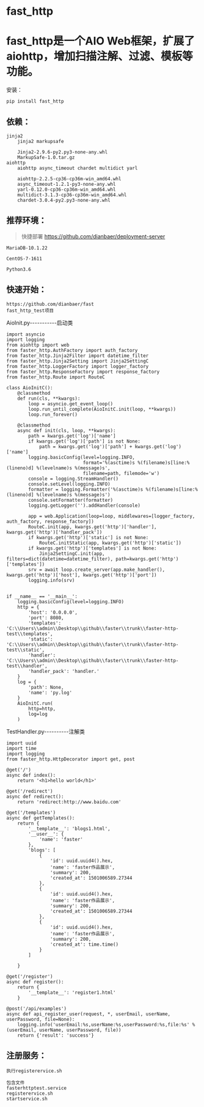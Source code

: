 # fast_http



# fast_http是一个AIO Web框架，扩展了aiohttp，增加扫描注解、过滤、模板等功能。

安装：

	pip install fast_http
	
## 依赖：

	jinja2
		jinja2 markupsafe
		
		Jinja2-2.9.6-py2.py3-none-any.whl
		MarkupSafe-1.0.tar.gz
	aiohttp
		aiohttp async_timeout chardet multidict yarl
		
		aiohttp-2.2.5-cp36-cp36m-win_amd64.whl
		async_timeout-1.2.1-py3-none-any.whl
		yarl-0.12.0-cp36-cp36m-win_amd64.whl
		multidict-3.1.3-cp36-cp36m-win_amd64.whl
		chardet-3.0.4-py2.py3-none-any.whl
	

## 推荐环境：

>快捷部署 https://github.com/dianbaer/deployment-server

	MariaDB-10.1.22

	CentOS-7-1611
	
	Python3.6


## 快速开始：

	https://github.com/dianbaer/fast
	fast_http_test项目

AioInit.py-----------启动类

	import asyncio
	import logging
	from aiohttp import web
	from faster_http.AuthFactory import auth_factory
	from faster_http.Jinja2Filter import datetime_filter
	from faster_http.Jinja2Setting import Jinja2SettingC
	from faster_http.LoggerFactory import logger_factory
	from faster_http.ResponseFactory import response_factory
	from faster_http.Route import RouteC

	class AioInitC():
		@classmethod
		def run(cls, **kwargs):
			loop = asyncio.get_event_loop()
			loop.run_until_complete(AioInitC.init(loop, **kwargs))
			loop.run_forever()

		@classmethod
		async def init(cls, loop, **kwargs):
			path = kwargs.get('log')['name']
			if kwargs.get('log')['path'] is not None:
				path = kwargs.get('log')['path'] + kwargs.get('log')['name']
			logging.basicConfig(level=logging.INFO,
								format='%(asctime)s %(filename)s[line:%(lineno)d] %(levelname)s %(message)s',
								filename=path, filemode='w')
			console = logging.StreamHandler()
			console.setLevel(logging.INFO)
			formatter = logging.Formatter('%(asctime)s %(filename)s[line:%(lineno)d] %(levelname)s %(message)s')
			console.setFormatter(formatter)
			logging.getLogger('').addHandler(console)

			app = web.Application(loop=loop, middlewares=[logger_factory, auth_factory, response_factory])
			RouteC.init(app, kwargs.get('http')['handler'], kwargs.get('http')['handler_pack'])
			if kwargs.get('http')['static'] is not None:
				RouteC.initStatic(app, kwargs.get('http')['static'])
			if kwargs.get('http')['templates'] is not None:
				Jinja2SettingC.init(app, filters=dict(datetime=datetime_filter), path=kwargs.get('http')['templates'])
			srv = await loop.create_server(app.make_handler(), kwargs.get('http')['host'], kwargs.get('http')['port'])
			logging.info(srv)


	if __name__ == '__main__':
		logging.basicConfig(level=logging.INFO)
		http = {
			'host': '0.0.0.0',
			'port': 8080,
			'templates': 'C:\\Users\\admin\\Desktop\\github\\faster\\trunk\\faster-http-test\\templates',
			'static': 'C:\\Users\\admin\\Desktop\\github\\faster\\trunk\\faster-http-test\\static',
			'handler': 'C:\\Users\\admin\\Desktop\\github\\faster\\trunk\\faster-http-test\\handler',
			'handler_pack': 'handler.'
		}
		log = {
			'path': None,
			'name': 'py.log'
		}
		AioInitC.run(
			http=http,
			log=log
		)
		
TestHandler.py----------注解类
		
	import uuid
	import time
	import logging
	from faster_http.HttpDecorator import get, post

	@get('/')
	async def index():
		return '<h1>hello world</h1>'

	@get('/redirect')
	async def redirect():
		return 'redirect:http://www.baidu.com'

	@get('/templates')
	async def getTemplates():
		return {
			'__template__': 'blogs1.html',
			'__user__': {
				'name': 'faster'
			},
			'blogs': [
				{
					'id': uuid.uuid4().hex,
					'name': 'faster作品展示',
					'summary': 200,
					'created_at': 1501006589.27344
				},
				{
					'id': uuid.uuid4().hex,
					'name': 'faster作品展示',
					'summary': 200,
					'created_at': 1501006589.27344
				},
				{
					'id': uuid.uuid4().hex,
					'name': 'faster作品展示',
					'summary': 200,
					'created_at': time.time()
				}
			]

		}

	@get('/register')
	async def register():
		return {
			'__template__': 'register1.html'
		}

	@post('/api/examples')
	async def api_register_user(request, *, userEmail, userName, userPassword, file=None):
		logging.info('userEmail:%s,userName:%s,userPassword:%s,file:%s' % (userEmail, userName, userPassword, file))
		return {'result': 'success'}


	
## 注册服务：
		
	执行registerervice.sh
	
	包含文件
	fasterhttptest.service
	registerervice.sh
	startservice.sh
	
